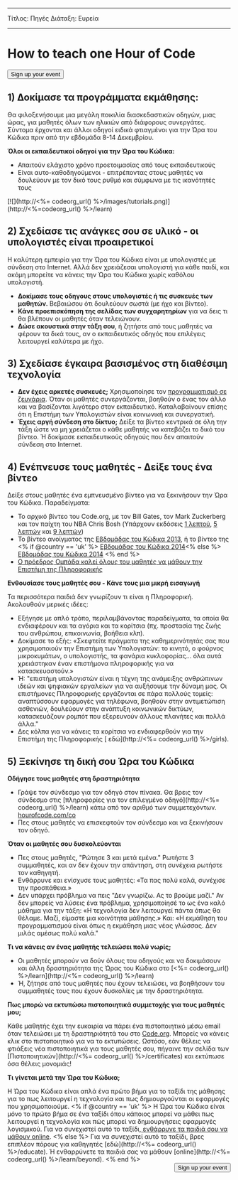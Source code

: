 * * *

Τίτλος: Πηγές Διάταξη: Ευρεία

* * *

<div class="row">
  <h1 class="col-sm-6">
    How to teach one Hour of Code
  </h1>
  
  <div class="col-sm-6 button-container centered">
    <a href="/#join"><button class="signup-button">Sign up your event</button></a>
  </div>
</div>

## 1) Δοκίμασε τα προγράμματα εκμάθησης:

Θα φιλοξενήσουμε μια μεγάλη ποικιλία διασκεδαστικών οδηγών, μιας ώρας, για μαθητές όλων των ηλικιών από διάφορους συνεργάτες. Σύντομα έρχονται και άλλοι οδηγοί ειδικά φτιαγμένοι για την Ώρα του Κώδικα πριν από την εβδομάδα 8-14 Δεκεμβρίου.

**Όλοι οι εκπαιδευτικοί οδηγοί για την Ώρα του Κώδικα:**

  * Απαιτούν ελάχιστο χρόνο προετοιμασίας από τους εκπαιδευτικούς
  * Είναι αυτο-καθοδηγούμενοι - επιτρέποντας στους μαθητές να δουλεύουν με τον δικό τους ρυθμό και σύμφωνα με τις ικανότητές τους

[![](http://<%= codeorg_url() %>/images/tutorials.png)](http://<%=codeorg_url() %>/learn)

## 2) Σχεδίασε τις ανάγκες σου σε υλικό - οι υπολογιστές είναι προαιρετικοί

Η καλύτερη εμπειρία για την Ώρα του Κώδικα είναι με υπολογιστές με σύνδεση στο Internet. Αλλά δεν χρειάζεσαι υπολογιστή για κάθε παιδί, και ακόμη μπορείτε να κάνεις την Ώρα του Κώδικα χωρίς καθόλου υπολογιστή.

  * **Δοκίμασε τους οδηγους στους υπολογιστές ή τις συσκευές των μαθητών.** Βεβαιώσου ότι δουλεύουν σωστά (με ήχο και βίντεο).
  * **Κάνε προεπισκόπηση της σελίδας των συγχαρητηρίων** για να δεις τι θα βλέπουν οι μαθητές όταν τελειώνουν. 
  * **Δώσε ακουστικά στην τάξη σου**, ή ζητήστε από τους μαθητές να φέρουν τα δικά τους, αν ο εκπαιδευτικός οδηγός που επιλέγεις λειτουργεί καλύτερα με ήχο.

## 3) Σχεδίασε έγκαιρα βασισμένος στη διαθέσιμη τεχνολογία

  * **Δεν έχεις αρκετές συσκευές;** Χρησιμοποίησε τον [προγραμματισμό σε ζευγάρια](http://www.ncwit.org/resources/pair-programming-box-power-collaborative-learning). Όταν οι μαθητές συνεργάζονται, βοηθούν ο ένας τον άλλο και να βασίζονται λιγότερο στον εκπαιδευτικό. Καταλαβαίνουν επίσης ότι η Επιστήμη των Υπολογιστών είναι κοινωνική και συνεργατική.
  * **Έχεις αργή σύνδεση στο δίκτυο;** Δείξε τα βίντεο κεντρικά σε όλη την τάξη ώστε να μη χρειάζεται ο κάθε μαθητής να κατεβάζει το δικό του βίντεο. Ή δοκίμασε εκπαιδευτικούς οδηγούς που δεν απαιτούν σύνδεση στο Internet.

## 4) Ενέπνευσε τους μαθητές - Δείξε τους ένα βίντεο

Δείξε στους μαθητές ένα εμπνευσμένο βίντεο για να ξεκινήσουν την Ώρα του Κώδικα. Παραδείγματα:

  * Το αρχικό βίντεο του Code.org, με τον Bill Gates, τον Mark Zuckerberg και τον παίχτη του ΝΒΑ Chris Bosh (Υπάρχουν εκδόσεις [1 λεπτού](https://www.youtube.com/watch?v=qYZF6oIZtfc), [5 λεπτών](https://www.youtube.com/watch?v=nKIu9yen5nc) και [9 λεπτών](https://www.youtube.com/watch?v=dU1xS07N-FA))
  * Το βίντεο ανοίγματος της [Εβδομάδας του Κώδικα 2013](https://www.youtube.com/watch?v=FC5FbmsH4fw), ή το βίντεο της <% if @country == 'uk' %> [Εβδομάδας του Κώδικα 2014](https://www.youtube.com/watch?v=96B5-JGA9EQ)<% else %> [Εβδομάδας του Κώδικα 2014](https://www.youtube.com/watch?v=rH7AjDMz_dc&index=2&list=PLzdnOPI1iJNe1WmdkMG-Ca8cLQpdEAL7Q) <% end %>
  * [Ο πρόεδρος Ομπάδα καλεί όλους του μαθητές να μάθουν την Επιστήμη της Πληροφορικής](https://www.youtube.com/watch?v=6XvmhE1J9PY)

**Ενθουσίασε τους μαθητές σου - Κάνε τους μια μικρή εισαγωγή**

Τα περισσότερα παιδιά δεν γνωρίζουν τι είναι η Πληροφορική. Ακολουθούν μερικές ιδέες:

  * Εξήγησε με απλό τρόπο, περιλαμβάνοντας παραδείγματα, τα οποία θα ενδιαφέρουν και τα αγόρια και τα κορίτσια (πχ. προστασία της ζωής του ανθρώπου, επικοινωνία, βοήθεια κλπ).
  * Δοκίμασε το εξής: «Σκεφτείτε πράγματα της καθημερινότητάς σας που χρησιμοποιούν την Επιστήμη των Υπολογιστών: το κινητό, ο φούρνος μικροκυμάτων, ο υπολογιστής, τα φανάρια κυκλοφορίας... όλα αυτά χρειάστηκαν έναν επιστήμονα πληροφορικής για να κατασκευαστούν.»
  * Ή: "επιστήμη υπολογιστών είναι η τέχνη της ανάμειξης ανθρώπινων ιδεών και ψηφιακών εργαλείων για να αυξήσουμε την δύναμη μας. Οι επιστήμονες Πληροφορικής εργάζονται σε πάρα πολλούς τομείς: αναπτύσσουν εφαρμογές για τηλέφωνα, βοηθούν στην αντιμετώπιση ασθενιών, δουλεύουν στην ανάπτυξη κοινωνικών δικτύων, κατασκευάζουν ρομπότ που εξερευνούν άλλους πλανήτες και πολλά άλλα."
  * Δες κόλπα για να κάνεις τα κορίτσια να ενδιαφερθούν για την Επιστήμη της Πληροφορικής [ εδώ](http://<%= codeorg_url() %>/girls). 

## 5) Ξεκίνησε τη δική σου Ώρα του Κώδικα

**Οδήγησε τους μαθητές στη δραστηριότητα**

  * Γράψε τον σύνδεσμο για τον οδηγό στον πίνακα. Θα βρεις τον σύνδεσμο στις [πληροφορίες για τον επιλεγμένο οδηγό](http://<%= codeorg_url() %>/learn) κάτω από τον αριθμό των συμμετεχόντων. [hourofcode.com/co](http://hourofcode.com/co)
  * Πες στους μαθητές να επισκεφτούν τον σύνδεσμο και να ξεκινήσουν τον οδηγό.

**Όταν οι μαθητές σου δυσκολεύονται**

  * Πες στους μαθητές, "Ρώτησε 3 και μετά εμένα." Ρωτήστε 3 συμμαθητές, και αν δεν έχουν την απάντηση, στη συνέχεια ρωτήστε τον καθηγητή.
  * Ενθάρρυνε και ενίσχυσε τους μαθητές: «Τα πας πολύ καλά, συνέχισε την προσπάθεια.»
  * Δεν υπάρχει πρόβλημα να πεις "Δεν γνωρίζω. Ας το βρούμε μαζί." Αν δεν μπορείς να λύσεις ένα πρόβλημα, χρησιμοποίησέ το ως ένα καλό μάθημα για την τάξη: «Η τεχνολογία δεν λειτουργεί πάντα όπως θα θέλαμε. Μαζί, είμαστε μια κοινότητα μάθησης.» Και: «Η εκμάθηση του προγραμματισμού είναι όπως η εκμάθηση μιας νέας γλώσσας. Δεν μιλάς αμέσως πολύ καλά."

**Τι να κάνεις αν ένας μαθητής τελειώσει πολύ νωρίς;**

  * Οι μαθητές μπορούν να δούν όλους του οδηγούς και να δοκιμάσουν και άλλη δραστηριότητα της Ώρας του Κώδικα στο [<%= codeorg_url() %>/learn](http://<%= codeorg_url() %>/learn)
  * Ή, ζήτησε από τους μαθητές που έχουν τελειώσει, να βοηθήσουν του συμμαθητές τους που έχουν δυσκολίες με την δραστηριότητα.

**Πως μπορώ να εκτυπώσω πιστοποιητικά συμμετοχής για τους μαθητές μου;**

Κάθε μαθητής έχει την ευκαιρία να πάρει ένα πιστοποιητικό μέσω email όταν τελειώσει με τη δραστηριότητά του στο [Code.org](http://studio.code.org). Μπορείς να κάνεις κλικ στο πιστοποιητικό για να το εκτυπώσεις. Ωστόσο, εάν θέλεις να φτιάξεις νέα πιστοποιητικά για τους μαθητές σου, πήγαινε την σελίδα των [Πιστοποιητικών](http://<%= codeorg_url() %>/certificates) και εκτύπωσε όσα θέλεις μονομιάς!

**Τι γίνεται μετά την Ώρα του Κώδικα;**

Η Ώρα του Κώδικα είναι απλά ένα πρώτο βήμα για το ταξίδι της μάθησης για το πως λειτουργεί η τεχνολογία και πως δημιουργούνται οι εφαρμογές που χρησιμοποιούμε. <% if @country == 'uk' %> Η Ώρα του Κώδικα είναι μόνο το πρώτο βήμα σε ένα ταξίδι όπου κάποιος μπορεί να μάθει πως λειτουργεί η τεχνολογία και πώς μπορεί να δημιουργήσεις εφαρμογές λογισμικού. Για να συνεχιστεί αυτό το ταξίδι,[ ενθάρρυνε τα παιδιά σου να μάθουν online](http://uk.code.org/learn/beyond). <% else %> Για να συνεχιστεί αυτό το ταξίδι, βρες επιπλέον πόρους για καθηγητές [εδώ](http://<%= codeorg_url() %>/educate). Ή ενθαρρύνετε τα παιδιά σας να μάθουν [online](http://<%= codeorg_url() %>/learn/beyond). <% end %> <a style="display: block" href="/#join"><button style="float: right;">Sign up your event</button></a>
